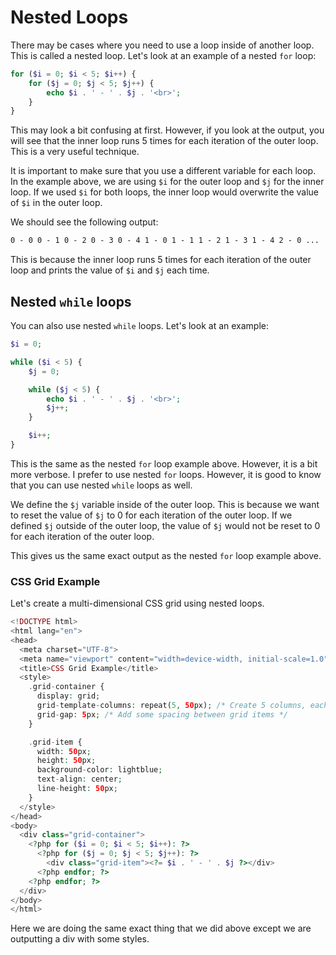 # Nested Loops

There may be cases where you need to use a loop inside of another loop. This is called a nested loop. Let's look at an example of a nested `for` loop:

```php
for ($i = 0; $i < 5; $i++) {
    for ($j = 0; $j < 5; $j++) {
        echo $i . ' - ' . $j . '<br>';
    }
}
```

This may look a bit confusing at first. However, if you look at the output, you will see that the inner loop runs 5 times for each iteration of the outer loop. This is a very useful technique.

It is important to make sure that you use a different variable for each loop. In the example above, we are using `$i` for the outer loop and `$j` for the inner loop. If we used `$i` for both loops, the inner loop would overwrite the value of `$i` in the outer loop.

We should see the following output:

```html
0 - 0 0 - 1 0 - 2 0 - 3 0 - 4 1 - 0 1 - 1 1 - 2 1 - 3 1 - 4 2 - 0 ...
```

This is because the inner loop runs 5 times for each iteration of the outer loop and prints the value of `$i` and `$j` each time.

## Nested `while` loops

You can also use nested `while` loops. Let's look at an example:

```php
$i = 0;

while ($i < 5) {
    $j = 0;

    while ($j < 5) {
        echo $i . ' - ' . $j . '<br>';
        $j++;
    }

    $i++;
}
```

This is the same as the nested `for` loop example above. However, it is a bit more verbose. I prefer to use nested `for` loops. However, it is good to know that you can use nested `while` loops as well.

We define the `$j` variable inside of the outer loop. This is because we want to reset the value of `$j` to 0 for each iteration of the outer loop. If we defined `$j` outside of the outer loop, the value of `$j` would not be reset to 0 for each iteration of the outer loop.

This gives us the same exact output as the nested `for` loop example above.

### CSS Grid Example

Let's create a multi-dimensional CSS grid using nested loops.

```php
<!DOCTYPE html>
<html lang="en">
<head>
  <meta charset="UTF-8">
  <meta name="viewport" content="width=device-width, initial-scale=1.0">
  <title>CSS Grid Example</title>
  <style>
    .grid-container {
      display: grid;
      grid-template-columns: repeat(5, 50px); /* Create 5 columns, each 50px wide */
      grid-gap: 5px; /* Add some spacing between grid items */
    }

    .grid-item {
      width: 50px;
      height: 50px;
      background-color: lightblue;
      text-align: center;
      line-height: 50px;
    }
  </style>
</head>
<body>
  <div class="grid-container">
    <?php for ($i = 0; $i < 5; $i++): ?>
      <?php for ($j = 0; $j < 5; $j++): ?>
        <div class="grid-item"><?= $i . ' - ' . $j ?></div>
      <?php endfor; ?>
    <?php endfor; ?>
  </div>
</body>
</html>
```

Here we are doing the same exact thing that we did above except we are outputting a div with some styles.
